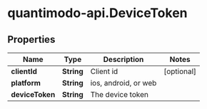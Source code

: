 # quantimodo-api.DeviceToken

## Properties
Name | Type | Description | Notes
------------ | ------------- | ------------- | -------------
**clientId** | **String** | Client id | [optional] 
**platform** | **String** | ios, android, or web | 
**deviceToken** | **String** | The device token | 


